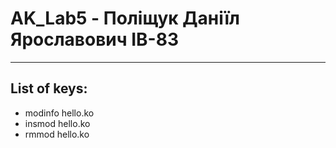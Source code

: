 # AK_Lab5 - Поліщук Даніїл Ярославович ІВ-83
---
## **List of keys:**
+ modinfo hello.ko
+ insmod hello.ko
+ rmmod hello.ko
